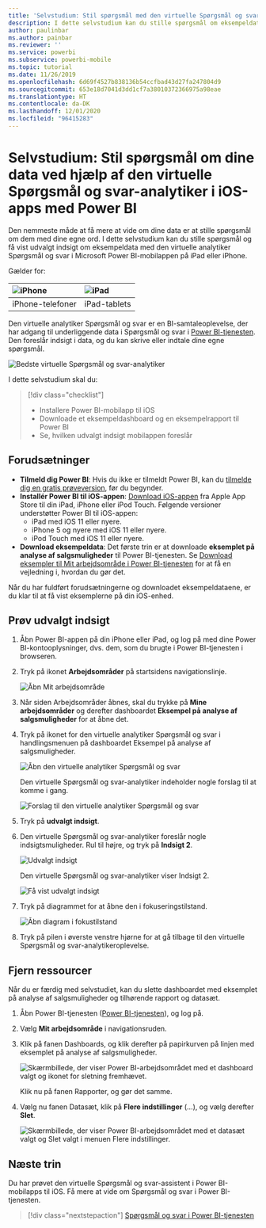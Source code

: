 ```yaml
---
title: 'Selvstudium: Stil spørgsmål med den virtuelle Spørgsmål og svar-analytiker i iOS-apps'
description: I dette selvstudium kan du stille spørgsmål om eksempeldata med dine egne ord ved hjælp af den virtuelle analytiker Spørgsmål og svar i Power BI-mobilappen på din iOS-enhed.
author: paulinbar
ms.author: painbar
ms.reviewer: ''
ms.service: powerbi
ms.subservice: powerbi-mobile
ms.topic: tutorial
ms.date: 11/26/2019
ms.openlocfilehash: 6d69f4527b838136b54ccfbad43d27fa247804d9
ms.sourcegitcommit: 653e18d7041d3dd1cf7a38010372366975a98eae
ms.translationtype: HT
ms.contentlocale: da-DK
ms.lasthandoff: 12/01/2020
ms.locfileid: "96415283"
---
```

# <a name="tutorial-ask-questions-about-your-data-with-the-qa-virtual-analyst-in-the-power-bi-ios-apps"></a>Selvstudium: Stil spørgsmål om dine data ved hjælp af den virtuelle Spørgsmål og svar-analytiker i iOS-apps med Power BI

Den nemmeste måde at få mere at vide om dine data er at stille spørgsmål om dem med dine egne ord. I dette selvstudium kan du stille spørgsmål og få vist udvalgt indsigt om eksempeldata med den virtuelle analytiker Spørgsmål og svar i Microsoft Power BI-mobilappen på iPad eller iPhone. 

Gælder for:

| ![iPhone](./media/tutorial-mobile-apps-ios-qna/iphone-logo-50-px.png) | ![iPad](./media/tutorial-mobile-apps-ios-qna/ipad-logo-50-px.png) |
|:--- |:--- |
| iPhone-telefoner |iPad-tablets |

Den virtuelle analytiker Spørgsmål og svar er en BI-samtaleoplevelse, der har adgang til underliggende data i Spørgsmål og svar i [Power BI-tjenesten](https://powerbi.com). Den foreslår indsigt i data, og du kan skrive eller indtale dine egne spørgsmål.

![Bedste virtuelle Spørgsmål og svar-analytiker](./media/tutorial-mobile-apps-ios-qna/power-bi-ios-q-n-a-top-sale-intro.png)

I dette selvstudium skal du:

> [!div class="checklist"]
> * Installere Power BI-mobilapp til iOS
> * Downloade et eksempeldashboard og en eksempelrapport til Power BI
> * Se, hvilken udvalgt indsigt mobilappen foreslår

## <a name="prerequisites"></a>Forudsætninger

* **Tilmeld dig Power BI**: Hvis du ikke er tilmeldt Power BI, kan du [tilmelde dig en gratis prøveversion](https://app.powerbi.com/signupredirect?pbi_source=web), før du begynder.
* **Installér Power BI til iOS-appen**: [Download iOS-appen](https://apps.apple.com/app/microsoft-power-bi/id929738808) fra Apple App Store til din iPad, iPhone eller iPod Touch. Følgende versioner understøtter Power BI til iOS-appen:
  * iPad med iOS 11 eller nyere.
  * iPhone 5 og nyere med iOS 11 eller nyere. 
  * iPod Touch med iOS 11 eller nyere.
* **Download eksempeldata**: Det første trin er at downloade **eksemplet på analyse af salgsmuligheder** til Power BI-tjenesten. Se [Download eksempler til Mit arbejdsområde i Power BI-tjenesten](./mobile-apps-download-samples.md) for at få en vejledning i, hvordan du gør det.


Når du har fuldført forudsætningerne og downloadet eksempeldataene, er du klar til at få vist eksemplerne på din iOS-enhed.

## <a name="try-featured-insights"></a>Prøv udvalgt indsigt
1. Åbn Power BI-appen på din iPhone eller iPad, og log på med dine Power BI-kontooplysninger, dvs. dem, som du brugte i Power BI-tjenesten i browseren.

2. Tryk på ikonet **Arbejdsområder** på startsidens navigationslinje.

    ![Åbn Mit arbejdsområde](./media/tutorial-mobile-apps-ios-qna/power-bi-qna-open-myworkspace.png)

3. Når siden Arbejdsområder åbnes, skal du trykke på **Mine arbejdsområder** og derefter dashboardet **Eksempel på analyse af salgsmuligheder** for at åbne det.


3. Tryk på ikonet for den virtuelle analytiker Spørgsmål og svar i handlingsmenuen på dashboardet Eksempel på analyse af salgsmuligheder.

    ![Åbn den virtuelle analytiker Spørgsmål og svar](./media/tutorial-mobile-apps-ios-qna/power-bi-qna-open-qna.png)

    Den virtuelle Spørgsmål og svar-analytiker indeholder nogle forslag til at komme i gang.

    ![Forslag til den virtuelle analytiker Spørgsmål og svar](./media/tutorial-mobile-apps-ios-qna/power-bi-qna-suggestions.png)

3. Tryk på **udvalgt indsigt**.

4. Den virtuelle Spørgsmål og svar-analytiker foreslår nogle indsigtsmuligheder. Rul til højre, og tryk på **Indsigt 2**.

    ![Udvalgt indsigt](./media/tutorial-mobile-apps-ios-qna/power-bi-ios-qna-suggest-insight-2.png)

   Den virtuelle Spørgsmål og svar-analytiker viser Indsigt 2.

    ![Få vist udvalgt indsigt](./media/tutorial-mobile-apps-ios-qna/power-bi-ios-qna-show-insight-2.png)

5. Tryk på diagrammet for at åbne den i fokuseringstilstand.

    ![Åbn diagram i fokustilstand](./media/tutorial-mobile-apps-ios-qna/power-bi-ios-qna-open-insight-2.png)

6. Tryk på pilen i øverste venstre hjørne for at gå tilbage til den virtuelle Spørgsmål og svar-analytikeroplevelse.

## <a name="clean-up-resources"></a>Fjern ressourcer

Når du er færdig med selvstudiet, kan du slette dashboardet med eksemplet på analyse af salgsmuligheder og tilhørende rapport og datasæt.

1. Åbn Power BI-tjenesten ([Power BI-tjenesten](https://app.powerbi.com)), og log på.

2. Vælg **Mit arbejdsområde** i navigationsruden.

3. Klik på fanen Dashboards, og klik derefter på papirkurven på linjen med eksemplet på analyse af salgsmuligheder.

    ![Skærmbillede, der viser Power BI-arbejdsområdet med et dashboard valgt og ikonet for sletning fremhævet.](./media/tutorial-mobile-apps-ios-qna/power-bi-tutorial-mobile-apps-ios-qna-delete-opportunity-analysis-sample.png)

    Klik nu på fanen Rapporter, og gør det samme.

4. Vælg nu fanen Datasæt, klik på **Flere indstillinger** (...), og vælg derefter **Slet**.

    ![Skærmbillede, der viser Power BI-arbejdsområdet med et datasæt valgt og Slet valgt i menuen Flere indstillinger.](./media/tutorial-mobile-apps-ios-qna/power-bi-tutorial-mobile-apps-ios-qna-delete-opportunity-analysis-sample-datasets.png)

## <a name="next-steps"></a>Næste trin

Du har prøvet den virtuelle Spørgsmål og svar-assistent i Power BI-mobilapps til iOS. Få mere at vide om Spørgsmål og svar i Power BI-tjenesten.
> [!div class="nextstepaction"]
> [Spørgsmål og svar i Power BI-tjenesten](../end-user-q-and-a.md)